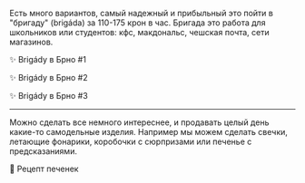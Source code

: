 Есть много вариантов, самый надежный и прибыльный это пойти в "бригаду" (brigáda) за 110-175 крон в час. Бригада это работа для школьников или студентов: кфс, макдональс, чешская почта, сети магазинов.

<div class="callout" onclick="location.href='https://www.fajn-brigady.cz/brigady/brno/'"><p>✨ Brigády в Брно #1</p></div>
<div class="callout" onclick="location.href='https://www.prace.cz/nabidky/brno/brigady/'"><p>✨ Brigády в Брно #2</p></div>
<div class="callout" onclick="location.href='https://www.nabrigadu.info/brigady-brno'"><p>✨ Brigády в Брно #3</p></div>

---

Можно сделать все немного интереснее, и продавать целый день какие-то самодельные изделия. Например мы можем сделать свечки, летающие фонарики, коробочки с сюрпризами или печенье с предсказаниями.


<div class="callout" onclick="location.href='https://www.gastronom.ru/recipe/20935/pechenie-s-predskazaniyami'"><p>🥠 Рецепт печенек </p></div>
